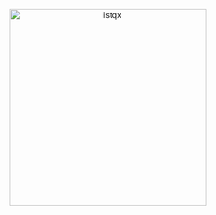 <p align = "center"> <img width="350" src="https://github.com/istqx/istqx/blob/master/IMG_5359.heic" alt="istqx" /></p>
